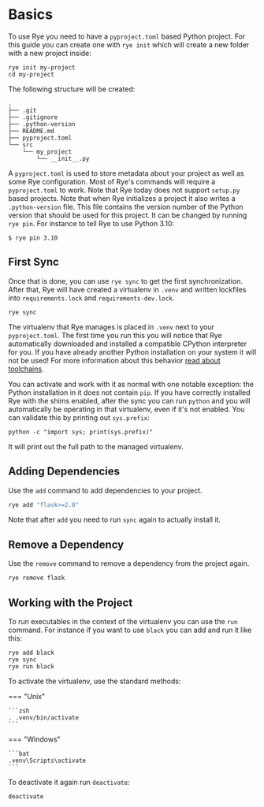 # Basics

To use Rye you need to have a `pyproject.toml` based Python project.  For this guide you can
create one with `rye init` which will create a new folder with a new project inside:

```shell
rye init my-project
cd my-project
```

The following structure will be created:

```
.
├── .git
├── .gitignore
├── .python-version
├── README.md
├── pyproject.toml
└── src
    └── my_project
        └── __init__.py
``` 

A `pyproject.toml` is used to store metadata about your project as well as some Rye
configuration.  Most of Rye's commands will require a `pyproject.toml` to work.  Note
that Rye today does not support `setup.py` based projects.  Note that when Rye initializes
a project it also writes a `.python-version` file.  This file contains the version number
of the Python version that should be used for this project.  It can be changed by
running `rye pin`.  For instance to tell Rye to use Python 3.10:

```
$ rye pin 3.10
```

## First Sync

Once that is done, you can use `rye sync` to get the first synchronization.  After that,
Rye will have created a virtualenv in `.venv` and written lockfiles into `requirements.lock`
and `requirements-dev.lock`.

```shell
rye sync
```

The virtualenv that Rye manages is placed in `.venv` next to your `pyproject.toml`.
The first time you run this you will notice that Rye automatically downloaded and
installed a compatible CPython interpreter for you.  If you have already another
Python installation on your system it will not be used!  For more information about
this behavior [read about toolchains](toolchains/index.md).

You can activate and work with it as normal with one notable exception: the Python
installation in it does not contain `pip`.  If you have correctly installed Rye
with the shims enabled, after the sync you can run `python` and you will automatically
be operating in that virtualenv, even if it's not enabled.  You can validate this
by printing out `sys.prefix`:

```
python -c "import sys; print(sys.prefix)"
```

It will print out the full path to the managed virtualenv.

## Adding Dependencies

Use the `add` command to add dependencies to your project.

```zsh
rye add "flask>=2.0"
```

Note that after `add` you need to run `sync` again to actually install it.

## Remove a Dependency

Use the `remove` command to remove a dependency from the project again.

```zsh
rye remove flask
```

## Working with the Project

To run executables in the context of the virtualenv you can use the `run` command.  For
instance if you want to use `black` you can add and run it like this:

```
rye add black
rye sync
rye run black
```

To activate the virtualenv, use the standard methods:

=== "Unix"

    ```zsh
    . .venv/bin/activate
    ```

=== "Windows"

    ```bat
    .venv\Scripts\activate
    ```

To deactivate it again run `deactivate`:

```
deactivate
```